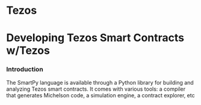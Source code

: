 # Tezos

# Developing Tezos Smart Contracts w/Tezos

### Introduction
The SmartPy language is available through a Python library for building and analyzing Tezos smart contracts.
It comes with various tools: a compiler that generates Michelson code, a simulation engine, a contract explorer, etc
